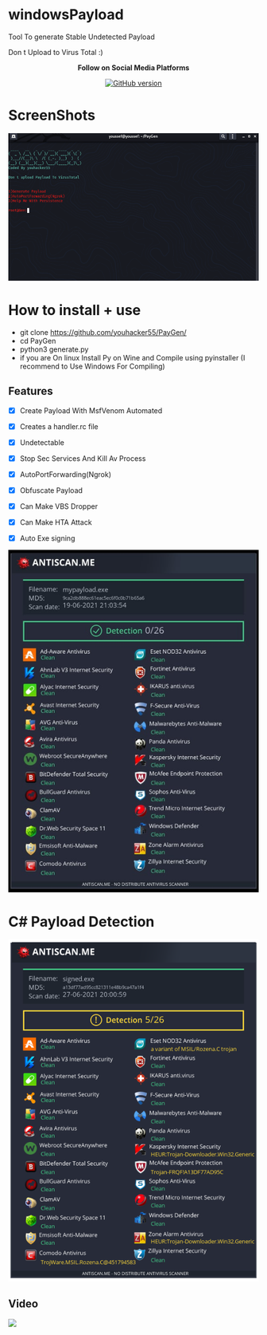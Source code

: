 # windowsPayload
Tool To generate Stable Undetected Payload

Don t Upload to Virus Total :) 



<p align="center">
  <b> Follow on Social Media Platforms </b>
</p>


<p align="center">
<p align="center">
<a href="https://www.facebook.com/achihemek.achihemek/"><img title="GitHub version" src="https://img.shields.io/badge/-Facebook-blue" ></a> 
</p>


# ScreenShots

![](/Screenshot/PayGen.png)

# How to install + use
* git clone https://github.com/youhacker55/PayGen/
* cd PayGen
* python3 generate.py
* if you are On linux Install Py on Wine and Compile using pyinstaller (I recommend to Use Windows For Compiling)

## Features
- [x] Create Payload With MsfVenom Automated
- [x] Creates a handler.rc file
- [x] Undetectable 
- [x] Stop Sec Services And Kill Av Process
- [x] AutoPortForwarding(Ngrok) 
- [x] Obfuscate Payload 
- [x] Can Make VBS Dropper  
- [x] Can Make HTA Attack
- [x] Auto Exe signing


![](Detection.png)

# C# Payload Detection
 ![](csharppayload.png)


<h2>Video</h2>
<a href="https://www.youtube.com/watch?v=GN0BW_jQ03k"><img src="https://www.upload.ee/image/13243510/Screenshot_from_2021-06-17_14-59-40.png" style="max-width:100%;"></a> 
